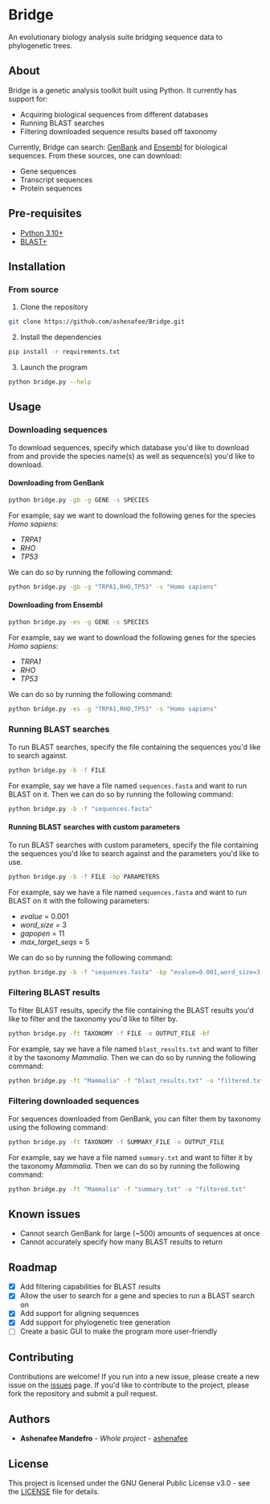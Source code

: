 # Bridge
An evolutionary biology analysis suite bridging sequence data to phylogenetic trees.

## About
Bridge is a genetic analysis toolkit built using Python. It currently has support for:

- Acquiring biological sequences from different databases
- Running BLAST searches
- Filtering downloaded sequence results based off taxonomy

Currently, Bridge can search: [GenBank](https://www.ncbi.nlm.nih.gov/genbank/) and [Ensembl](https://useast.ensembl.org/index.html) for biological sequences. From these sources, one can download:

- Gene sequences
- Transcript sequences
- Protein sequences

## Pre-requisites

- [Python 3.10+](https://www.python.org/)
- [BLAST+](https://blast.ncbi.nlm.nih.gov/doc/blast-help/downloadblastdata.html)

## Installation

### From source

1. Clone the repository

```bash
git clone https://github.com/ashenafee/Bridge.git
```

2. Install the dependencies

```bash
pip install -r requirements.txt
```

3. Launch the program

```bash
python bridge.py --help
```

## Usage

### Downloading sequences

To download sequences, specify which database you'd like to download from and provide the species name(s) as well as sequence(s) you'd like to download.

#### Downloading from GenBank

```bash
python bridge.py -gb -g GENE -s SPECIES
```

For example, say we want to download the following genes for the species *Homo sapiens*:

- *TRPA1*
- *RHO*
- *TP53*

We can do so by running the following command:

```bash
python bridge.py -gb -g "TRPA1,RHO,TP53" -s "Homo sapiens"
```

#### Downloading from Ensembl

```bash
python bridge.py -es -g GENE -s SPECIES
```

For example, say we want to download the following genes for the species *Homo sapiens*:

- *TRPA1*
- *RHO*
- *TP53*

We can do so by running the following command:

```bash
python bridge.py -es -g "TRPA1,RHO,TP53" -s "Homo sapiens"
```

### Running BLAST searches

To run BLAST searches, specify the file containing the sequences you'd like to search against.

```bash
python bridge.py -b -f FILE
```

For example, say we have a file named `sequences.fasta` and want to run BLAST on it. Then we can do so by running the following command:

```bash
python bridge.py -b -f "sequences.fasta"
```

#### Running BLAST searches with custom parameters

To run BLAST searches with custom parameters, specify the file containing the sequences you'd like to search against and the parameters you'd like to use.

```bash
python bridge.py -b -f FILE -bp PARAMETERS
```

For example, say we have a file named `sequences.fasta` and want to run BLAST on it with the following parameters:

- *evalue* = 0.001
- *word_size* = 3
- *gapopen* = 11
- *max_target_seqs* = 5

We can do so by running the following command:

```bash
python bridge.py -b -f "sequences.fasta" -bp "evalue=0.001,word_size=3,gapopen=11,max_target_seqs=5"
```

### Filtering BLAST results

To filter BLAST results, specify the file containing the BLAST results you'd like to filter and the taxonomy you'd like to filter by.

```bash
python bridge.py -ft TAXONOMY -f FILE -o OUTPUT_FILE -bf
```

For example, say we have a file named `blast_results.txt` and want to filter it by the taxonomy *Mammalia*. Then we can do so by running the following command:

```bash
python bridge.py -ft "Mammalia" -f "blast_results.txt" -o "filtered.txt" -bf
```

### Filtering downloaded sequences

For sequences downloaded from GenBank, you can filter them by taxonomy using the following command:

```bash
python bridge.py -ft TAXONOMY -f SUMMARY_FILE -o OUTPUT_FILE
```

For example, say we have a file named `summary.txt` and want to filter it by the taxonomy *Mammalia*. Then we can do so by running the following command:

```bash
python bridge.py -ft "Mammalia" -f "summary.txt" -o "filtered.txt"
```

## Known issues

- Cannot search GenBank for large (~500) amounts of sequences at once
- Cannot accurately specify how many BLAST results to return

## Roadmap

- [x] Add filtering capabilities for BLAST results
- [x] Allow the user to search for a gene and species to run a BLAST search on
- [x] Add support for aligning sequences
- [x] Add support for phylogenetic tree generation
- [ ] Create a basic GUI to make the program more user-friendly

## Contributing

Contributions are welcome! If you run into a new issue, please create a new issue on the [issues](https://github.com/ashenafee/Bridge/issues) page. If you'd like to contribute to the project, please fork the repository and submit a pull request.

## Authors

- **Ashenafee Mandefro** - *Whole project* - [ashenafee](https://www.ashenafee.com/)

## License

This project is licensed under the GNU General Public License v3.0 - see the [LICENSE](LICENSE) file for details.
